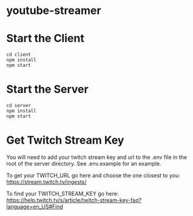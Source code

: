 # youtube-streamer

# Start the Client

```
cd client
npm install
npm start
```

# Start the Server

```
cd server
npm install
npm start
```

# Get Twitch Stream Key

You will need to add your twitch stream key and url to the .env file in the root of the server directory. See .env.example for an example.

To get your TWITCH_URL go here and choose the one closest to you: https://stream.twitch.tv/ingests/

To find your TWITCH_STREAM_KEY go here: https://help.twitch.tv/s/article/twitch-stream-key-faq?language=en_US#Find

